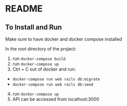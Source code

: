 # README

## To Install and Run

Make sure to have docker and docker compose installed

In the root directory of the project:

1. run `docker-compose build`
2. run `docker-compose up`
3. Ctrl + C out of docker and run:

- `docker-compose run web rails db:migrate`
- `docker-compose run web rails db:seed`

4. run `docker-compose up`
5. API can be accessed from localhost:3000
